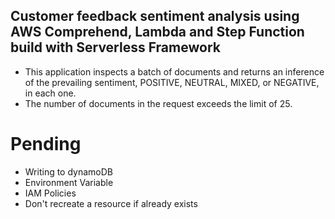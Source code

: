 ## Customer feedback sentiment analysis using AWS Comprehend, Lambda and Step Function build with Serverless Framework

- This application inspects a batch of documents and returns an inference of the prevailing sentiment, POSITIVE, NEUTRAL, MIXED, or NEGATIVE, in each one.
- The number of documents in the request exceeds the limit of 25.

# Pending

- Writing to dynamoDB
- Environment Variable
- IAM Policies
- Don't recreate a resource if already exists

[//]: <> (https://aws.amazon.com/blogs/machine-learning/analyzing-contact-center-calls-part-1-use-amazon-transcribe-and-amazon-comprehend-to-analyze-customer-sentiment/)

[//]: <> (https://aws.amazon.com/blogs/machine-learning/use-aws-machine-learning-to-analyze-customer-calls-from-contact-centers-part-2-automate-deploy-and-visualize-analytics-using-amazon-transcribe-amazon-comprehend-aws-cloudformation-and-amazon-q/)

[//]: <> (https://www.serverless.com/blog/common-node8-mistakes-in-lambda)

[//]: <> (https://levelup.gitconnected.com/avoiding-the-pitfalls-of-async-node-js-functions-in-aws-lambda-941220582e7a)

[//]: <> (https://aws.amazon.com/blogs/aws/new-step-functions-support-for-dynamic-parallelism/)

[//]: <> (https://justinmchase.com/2017/03/08/iterating-with-aws-step-functions/)
[//]: <> (https://docs.aws.amazon.com/step-functions/latest/dg/tutorial-create-iterate-pattern-section.html)
[//]: <> (https://medium.com/analytics-vidhya/aws-step-function-tricks-ffe7eef81a5e)
[//]: <> (https://www.serverless.com/blog/node-rest-api-with-serverless-lambda-and-dynamodb)
